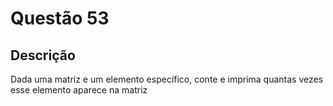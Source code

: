# Questão 53

## Descrição
Dada uma matriz e um elemento específico, conte e imprima quantas vezes esse elemento aparece na matriz